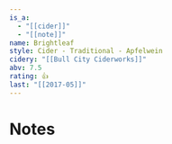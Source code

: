 ```yaml
---
is_a:
  - "[[cider]]"
  - "[[note]]"
name: Brightleaf
style: Cider - Traditional - Apfelwein
cidery: "[[Bull City Ciderworks]]"
abv: 7.5
rating: 👍
last: "[[2017-05]]"
---
```

# Notes

